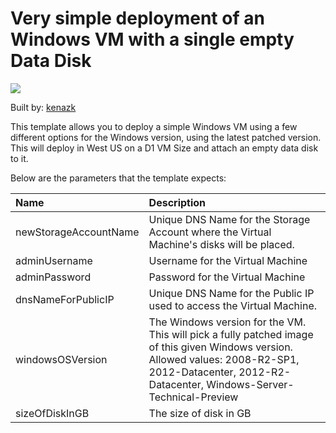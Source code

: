 # Very simple deployment of an Windows VM with a single empty Data Disk 

<a href="https://portal.azure.com/#create/Microsoft.Template/uri/https%3A%2F%2Fraw.githubusercontent.com%2FAzure%2Fazure-quickstart-templates%2Fmaster%2F101-simple-windows-vm-data-disk%2Fazuredeploy.json" target="_blank">
    <img src="http://azuredeploy.net/deploybutton.png"/>
</a>

Built by: [kenazk](https://github.com/kenazk)

This template allows you to deploy a simple Windows VM using a few different options for the Windows version, using the latest patched version. This will deploy in West US on a D1 VM Size and attach an empty data disk to it. 

Below are the parameters that the template expects: 

| Name   | Description    |
|:--- |:---|
| newStorageAccountName  | Unique DNS Name for the Storage Account where the Virtual Machine's disks will be placed. |
| adminUsername  | Username for the Virtual Machine  |
| adminPassword  | Password for the Virtual Machine  |
| dnsNameForPublicIP  | Unique DNS Name for the Public IP used to access the Virtual Machine. |
| windowsOSVersion  | The Windows version for the VM. This will pick a fully patched image of this given Windows version. Allowed values: 2008-R2-SP1, 2012-Datacenter, 2012-R2-Datacenter, Windows-Server-Technical-Preview |
| sizeOfDiskInGB | The size of disk in GB | 
